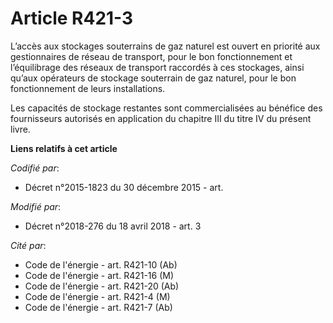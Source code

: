 # Article R421-3

L’accès aux stockages souterrains de gaz naturel est ouvert en priorité aux gestionnaires de réseau de transport, pour le bon
fonctionnement et l’équilibrage des réseaux de transport raccordés à ces stockages, ainsi qu’aux opérateurs de stockage
souterrain de gaz naturel, pour le bon fonctionnement de leurs installations.

Les capacités de stockage restantes sont commercialisées au bénéfice des fournisseurs autorisés en application du chapitre
III du titre IV du présent livre.

**Liens relatifs à cet article**

_Codifié par_:

  - Décret n°2015-1823 du 30 décembre 2015 - art.

_Modifié par_:

  - Décret n°2018-276 du 18 avril 2018 - art. 3

_Cité par_:

  - Code de l'énergie - art. R421-10 (Ab)
  - Code de l'énergie - art. R421-16 (M)
  - Code de l'énergie - art. R421-20 (Ab)
  - Code de l'énergie - art. R421-4 (M)
  - Code de l'énergie - art. R421-7 (Ab)
